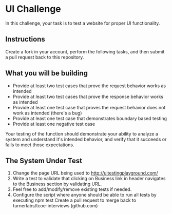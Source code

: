 # UI Challenge

In this challenge, your task is to test a website for proper UI functionality. 

## Instructions

Create a fork in your account, perform the following tasks, and then submit a pull request back to this repository.

## What you will be building

* Provide at least two test cases that prove the request behavior works as intended
* Provide at least two test cases that prove the response behavior works as intended
* Provide at least one test case that proves the request behavior does not work as intended (there's a bug)
* Provide at least one test case that demonstrates boundary based testing
* Provide at least one negative test case

Your testing of the function should demonstrate your ability to analyze a system and understand it's intended behavior, and verify that it succeeds or fails to meet those expectations.

## The System Under Test

1. Change the page URL being used to http://uitestingplayground.com/
2. Write a test to validate that clicking on Business link in header navigates to the Business section by validating URL.
3. Feel free to add/modify/remove existing tests if needed.
4. Configure the script where anyone should be able to run all tests by executing npm test
Create a pull request to merge back to turnerlabs/tcoe-interviews (github.com)